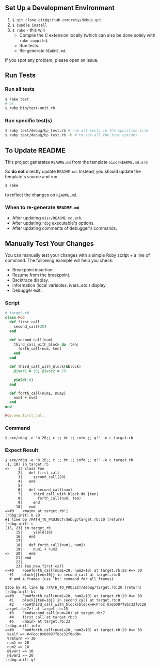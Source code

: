 ## Set Up a Development Environment

1. `$ git clone git@github.com:ruby/debug.git`
2. `$ bundle install`
3. `$ rake` - this will
    - Compile the C extension locally (which can also be done solely with `rake compile`).
    - Run tests.
    - Re-generate `README.md`.

If you spot any problem, please open an issue.

## Run Tests

### Run all tests

```bash
$ rake test
# or
$ ruby bin/test-unit.rb
```

### Run specific test(s)


```bash
$ ruby test/debug/bp_test.rb # run all tests in the specified file
$ ruby test/debug/bp_test.rb -h # to see all the test options
```

## To Update README

This project generates `README.md` from the template `misc/README.md.erb`

So **do not** directly update `README.md`. Instead, you should update the template's source and run

```bash
$ rake
```

to reflect the changes on `README.md`.


### When to re-generate `README.md`

- After updating `misc/README.md.erb`.
- After updating `rdbg` executable's options.
- After updating comments of debugger's commands.

## Manually Test Your Changes

You can manually test your changes with a simple Ruby script + a line of command. The following example will help you check:

- Breakpoint insertion.
- Resume from the breakpoint.
- Backtrace display.
- Information (local variables, ivars..etc.) display.
- Debugger exit.


### Script

```ruby
# target.rb
class Foo
  def first_call
    second_call(20)
  end

  def second_call(num)
    third_call_with_block do |ten|
      forth_call(num, ten)
    end
  end

  def third_call_with_block(&block)
    @ivar1 = 10; @ivar2 = 20

    yield(10)
  end

  def forth_call(num1, num2)
    num1 + num2
  end
end

Foo.new.first_call
```

### Command

```
$ exe/rdbg -e 'b 20;; c ;; bt ;; info ;; q!' -e c target.rb
```

### Expect Result

```
❯ exe/rdbg -e 'b 20;; c ;; bt ;; info ;; q!' -e c target.rb
[1, 10] in target.rb
=>    1| class Foo
      2|   def first_call
      3|     second_call(20)
      4|   end
      5|
      6|   def second_call(num)
      7|     third_call_with_block do |ten|
      8|       forth_call(num, ten)
      9|     end
     10|   end
=>#0    <main> at target.rb:1
(rdbg:init) b 20
#1 line bp /PATH_TO_PROJECT/debug/target.rb:20 (return)
(rdbg:init) c
[15, 23] in target.rb
     15|     yield(10)
     16|   end
     17|
     18|   def forth_call(num1, num2)
     19|     num1 + num2
=>   20|   end
     21| end
     22|
     23| Foo.new.first_call
=>#0    Foo#forth_call(num1=20, num2=10) at target.rb:20 #=> 30
  #1    block{|ten=10|} in second_call at target.rb:8
  # and 4 frames (use `bt' command for all frames)

Stop by #1 line bp /PATH_TO_PROJECT/debug/target.rb:20 (return)
(rdbg:init) bt
=>#0    Foo#forth_call(num1=20, num2=10) at target.rb:20 #=> 30
  #1    block{|ten=10|} in second_call at target.rb:8
  #2    Foo#third_call_with_block(block=#<Proc:0x00007f8bc32f0c28 target.rb:7>) at target.rb:15
  #3    Foo#second_call(num=20) at target.rb:7
  #4    first_call at target.rb:3
  #5    <main> at target.rb:23
(rdbg:init) info
=>#0    Foo#forth_call(num1=20, num2=10) at target.rb:20 #=> 30
 %self => #<Foo:0x00007f8bc32f0ed0>
 %return => 30
 num1 => 20
 num2 => 10
 @ivar1 => 10
 @ivar2 => 20
(rdbg:init) q!
```
